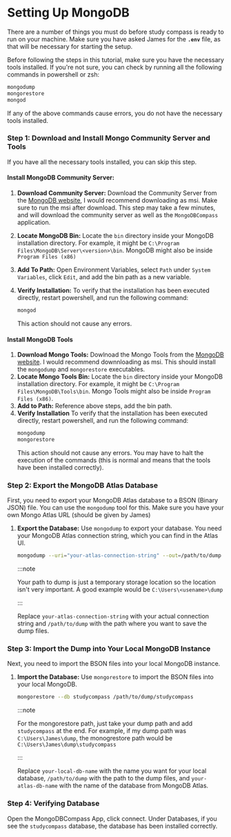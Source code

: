 # Setting Up MongoDB

There are a number of things you must do before study compass is ready to run on your machine. Make sure you have asked James for the **`.env`** file, as that will be necessary for starting the setup.

Before following the steps in this tutorial, make sure you have the necessary tools installed. If you're not sure, you can check by running all the following commands in powershell or zsh:
```sh
mongodump
mongorestore
mongod
```
If any of the above commands cause errors, you do not have the necessary tools installed.
### **Step 1: Download and Install Mongo Community Server and Tools**
If you have all the necessary tools installed, you can skip this step.

#### **Install MongoDB Community Server:**

1. **Download Community Server:**
    Download the Community Server from the [MongoDB website](https://www.mongodb.com/try/download/community), I would recommend downloading as msi. Make sure to run the msi after download. This step may take a few minutes, and will download the community server as well as the `MongoDBCompass` application.

2. **Locate MongoDB Bin:**
    Locate the `bin` directory inside your MongoDB installation directory. For example, it might be `C:\Program Files\MongoDB\Server\<version>\bin`. MongoDB might also be inside `Program Files (x86)`

3. **Add To Path:** 
    Open Environment Variables, select `Path` under `System Variables`, click `Edit`, and add the bin path as a new variable.

4. **Verify Installation:** 
    To verify that the installation has been executed directly, restart powershell, and run the following command:
    ```sh
    mongod
    ```
    This action should not cause any errors.

#### **Install MongoDB Tools**

1. **Download Mongo Tools:**
    Dowlnoad the Mongo Tools from the [MongoDB website](https://www.mongodb.com/try/download/database-tools). I would recommend downnloading as msi. This should install the `mongodump` and `mongorestore` executables.
2. **Locate Mongo Tools Bin:**
    Locate the `bin` directory inside your MongoDB installation directory. For example, it might be `C:\Program Files\MongoDB\Tools\bin`. Mongo Tools might also be inside `Program Files (x86)`.
3. **Add to Path:**
    Reference above steps, add the bin path.
4. **Verify Installation**
        To verify that the installation has been executed directly, restart powershell, and run the following command:
    ```sh
    mongodump
    mongorestore
    ```
    This action should not cause any errors. You may have to halt the execution of the commands (this is normal and means that the tools have been installed correctly).


### **Step 2: Export the MongoDB Atlas Database**
First, you need to export your MongoDB Atlas database to a BSON (Binary JSON) file. You can use the `mongodump` tool for this. Make sure you have your own Mongo Atlas URL (should be given by James)

1. **Export the Database:**
   Use `mongodump` to export your database. You need your MongoDB Atlas connection string, which you can find in the Atlas UI.
   ```sh
   mongodump --uri="your-atlas-connection-string" --out=/path/to/dump
   ```

   :::note

    Your path to dump is just a temporary storage location so the location isn't very important. A good example would be `C:\Users\<usename>\dump`

    :::

   Replace `your-atlas-connection-string` with your actual connection string and `/path/to/dump` with the path where you want to save the dump files.

### **Step 3: Import the Dump into Your Local MongoDB Instance**
Next, you need to import the BSON files into your local MongoDB instance.

1. **Import the Database:**
   Use `mongorestore` to import the BSON files into your local MongoDB.

   ```sh
   mongorestore --db studycompass /path/to/dump/studycompass
   ```
    :::note

    For the mongorestore path, just take your dump path and add `studycompass` at the end. For example, if my dump path was `C:\Users\James\dump`, the monogrestore path would be `C:\Users\James\dump\studycompass`

    :::

   Replace `your-local-db-name` with the name you want for your local database, `/path/to/dump` with the path to the dump files, and `your-atlas-db-name` with the name of the database from MongoDB Atlas.

### **Step 4: Verifying Database**

Open the MongoDBCompass App, click connect. Under Databases, if you see the `studycompass` database, the database has been installed correctly.
